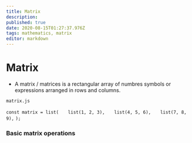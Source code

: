 ```yaml
---
title: Matrix
description: 
published: true
date: 2020-08-15T01:27:37.976Z
tags: mathematics, matrix
editor: markdown
---
```


# Matrix
* A matrix / matrices is a rectangular array of numbres symbols or expressions arranged in rows and columns.

`matrix.js`

`const matrix = list(`
`	list(1, 2, 3),`
` 	list(4, 5, 6),`
`  	list(7, 8, 9),`
`);`

### Basic matrix operations